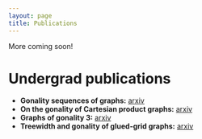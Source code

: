 ```yaml
---
layout: page
title: Publications
---
```


More coming soon!

# Undergrad publications
- **Gonality sequences of graphs:** <a class="page-link" href="https://arxiv.org/abs/2002.07753">arxiv</a>
- **On the gonality of Cartesian product graphs:** <a class="page-link" href="https://arxiv.org/abs/1909.10421">arxiv</a>
- **Graphs of gonality 3:** <a class="page-link" href="https://arxiv.org/abs/1810.08665">arxiv</a>
- **Treewidth and gonality of glued-grid graphs:** <a class="page-link" href="https://arxiv.org/abs/1808.09475">arxiv</a>